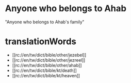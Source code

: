 # Anyone who belongs to Ahab

"Anyone who belongs to Ahab's family"

# translationWords

* [[rc://en/tw/dict/bible/other/jezebel]]
* [[rc://en/tw/dict/bible/other/jezreel]]
* [[rc://en/tw/dict/bible/other/ahab]]
* [[rc://en/tw/dict/bible/kt/death]]
* [[rc://en/tw/dict/bible/kt/heaven]]